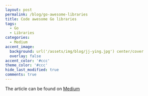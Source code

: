 ```yaml
---
layout: post
permalink: /blog/go-awesome-libraries
title: Code awesome Go libraries
tags:
  - Go
  - Libraries
categories:
  - Medium
accent_image: 
  background: url('/assets/img/blog/jj-ying.jpg') center/cover
  overlay: false
accent_color: '#ccc'
theme_color: '#ccc'
hide_last_modified: true
comments: true
---
```


The article can be found on [Medium](https://medium.com/wesovilabs/guide-to-code-awesome-go-libraries-8250fdd5c637)